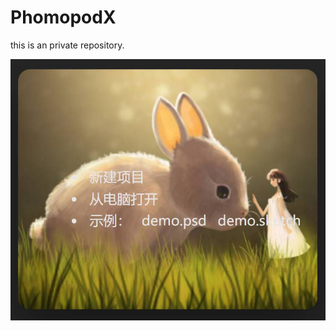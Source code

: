 # PhomopodX
this is an private repository.

![](https://github.com/KnIfER/PhomopodX/blob/master/external/Screenshot.jpg)
